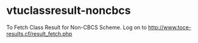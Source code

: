 # vtuclassresult-noncbcs
To Fetch Class Result for Non-CBCS Scheme.
Log on to http://www.toce-results.cf/result_fetch.php
